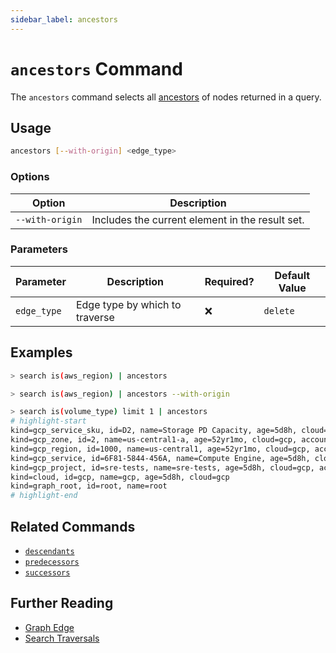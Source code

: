 ```yaml
---
sidebar_label: ancestors
---
```


# `ancestors` Command

The `ancestors` command selects all [ancestors](../../../concepts/graph/edge.md#ancestor) of nodes returned in a query.

## Usage

```bash
ancestors [--with-origin] <edge_type>
```

### Options

| Option          | Description                                     |
| --------------- | ----------------------------------------------- |
| `--with-origin` | Includes the current element in the result set. |

### Parameters

| Parameter   | Description                    | Required? | Default Value |
| ----------- | ------------------------------ | --------- | ------------- |
| `edge_type` | Edge type by which to traverse | ❌        | `delete`      |

## Examples

```bash title="Equivalent to 'search is(aws_region) <-[1:]-'"
> search is(aws_region) | ancestors
```

```bash title="Equivalent to 'search is(aws_region) <-[0:]-'"
> search is(aws_region) | ancestors --with-origin
```

```bash
> search is(volume_type) limit 1 | ancestors
# highlight-start
​kind=gcp_service_sku, id=D2, name=Storage PD Capacity, age=5d8h, cloud=gcp, account=sre
​kind=gcp_zone, id=2, name=us-central1-a, age=52yr1mo, cloud=gcp, account=sre, region=us-central1, zone=us-central1-a
​kind=gcp_region, id=1000, name=us-central1, age=52yr1mo, cloud=gcp, account=sre, region=us-central1
​kind=gcp_service, id=6F81-5844-456A, name=Compute Engine, age=5d8h, cloud=gcp, account=sre
​kind=gcp_project, id=sre-tests, name=sre-tests, age=5d8h, cloud=gcp, account=sre
​kind=cloud, id=gcp, name=gcp, age=5d8h, cloud=gcp
​kind=graph_root, id=root, name=root
# highlight-end
```

## Related Commands

- [`descendants`](./descendants.md)
- [`predecessors`](./predecessors.md)
- [`successors`](./successors.md)

## Further Reading

- [Graph Edge](../../../concepts/graph/edge.md)
- [Search Traversals](../../search/traversals.md)
